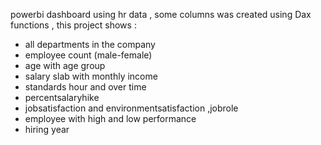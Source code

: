 powerbi dashboard using hr data , some columns was created using Dax functions , this project shows :
- all departments in the company
- employee count (male-female)
- age with age group
- salary slab with monthly income
- standards hour and over time
- percentsalaryhike
- jobsatisfaction and environmentsatisfaction ,jobrole
- employee with high and low performance
- hiring year 
  
